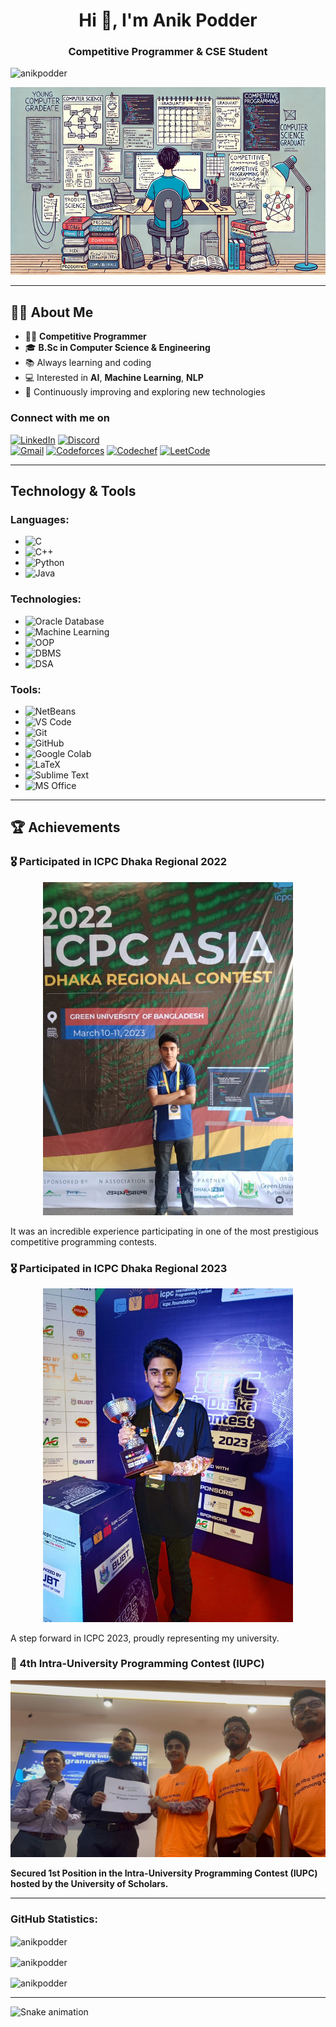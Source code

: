 <h1 align="center">Hi 👋, I'm Anik Podder</h1>
<h3 align="center">Competitive Programmer & CSE Student</h3>

<p align="left"> 
  <img src="https://komarev.com/ghpvc/?username=anikpodder&label=Profile%20views&color=0e75b6&style=flat" alt="anikpodder" /> 
</p>

<p align="center">
  <img src="./Cover.jpg" width="800" height="300" />
</p>


---

## 🙋‍♂️ About Me

- 👨‍💻 **Competitive Programmer**  
- 🎓 **B.Sc in Computer Science & Engineering**  
- 📚 Always learning and coding  
- 💻 Interested in  **AI**, **Machine Learning**, **NLP**  
- 🌱 Continuously improving and exploring new technologies


### Connect with me on
[![LinkedIn](https://img.shields.io/badge/LinkedIn-%230077B5?style=for-the-badge&logo=linkedin&logoColor=white)](https://www.linkedin.com/in/anikpodderanik/)
[![Discord](https://img.shields.io/badge/Discord-%237A69D6?style=for-the-badge&logo=discord&logoColor=white)](https://discord.com/users/anikpodder)  
[![Gmail](https://img.shields.io/badge/Gmail-%23D14836?style=for-the-badge&logo=gmail&logoColor=white)](mailto:anikpodder.anik@gmail.com)
[![Codeforces](https://img.shields.io/badge/Codeforces-%23000?style=for-the-badge&logo=codeforces&logoColor=white)](https://codeforces.com/profile/anikpodder)
[![Codechef](https://img.shields.io/badge/Codechef-%23B27B00?style=for-the-badge&logo=codechef&logoColor=white)](https://www.codechef.com/users/anikpodder)
[![LeetCode](https://img.shields.io/badge/LeetCode-%23000000?style=for-the-badge&logo=leetCode&logoColor=yellow)](https://leetcode.com/anikpodder/)


---

## Technology & Tools

### Languages:
- ![C](https://img.shields.io/badge/C-%2300599C?style=for-the-badge&logo=c&logoColor=white)
- ![C++](https://img.shields.io/badge/C%2B%2B-%2300599C?style=for-the-badge&logo=cplusplus&logoColor=white)
- ![Python](https://img.shields.io/badge/Python-%23377628?style=for-the-badge&logo=python&logoColor=white)
- ![Java](https://img.shields.io/badge/Java-%23F7DF1E?style=for-the-badge&logo=java&logoColor=white)

### Technologies:
- ![Oracle Database](https://img.shields.io/badge/Oracle-%23F80000?style=for-the-badge&logo=oracle&logoColor=white)
- ![Machine Learning](https://img.shields.io/badge/Machine%20Learning-%23377628?style=for-the-badge&logo=python&logoColor=white)
- ![OOP](https://img.shields.io/badge/OOP-%23009E5B?style=for-the-badge&logo=java&logoColor=white)
- ![DBMS](https://img.shields.io/badge/DBMS-%23F80000?style=for-the-badge&logo=oracle&logoColor=white)
- ![DSA](https://img.shields.io/badge/DSA-%23377628?style=for-the-badge&logo=python&logoColor=white)

### Tools:
- ![NetBeans](https://img.shields.io/badge/NetBeans-%23E8B800?style=for-the-badge&logo=netbeans&logoColor=white)
- ![VS Code](https://img.shields.io/badge/VS%20Code-%23007ACC?style=for-the-badge&logo=visualstudiocode&logoColor=white)
- ![Git](https://img.shields.io/badge/Git-%23F05032?style=for-the-badge&logo=git&logoColor=white)
- ![GitHub](https://img.shields.io/badge/GitHub-%23121011?style=for-the-badge&logo=github&logoColor=white)
- ![Google Colab](https://img.shields.io/badge/Google%20Colab-%234285F4?style=for-the-badge&logo=googlecolab&logoColor=white)
- ![LaTeX](https://img.shields.io/badge/LaTeX-%23008080?style=for-the-badge&logo=latex&logoColor=white)
- ![Sublime Text](https://img.shields.io/badge/Sublime%20Text-%23FF9800?style=for-the-badge&logo=sublimetext&logoColor=white)
- ![MS Office](https://img.shields.io/badge/MS%20Office-%23D83B01?style=for-the-badge&logo=microsoftoffice&logoColor=white)


---

## 🏆 Achievements

### **🎖️ Participated in ICPC Dhaka Regional 2022**
<p align="center">
  <img src="./ICPC 2022.jpeg" alt="ICPC Dhaka Regional 2022" width="400" />
</p>
<p>It was an incredible experience participating in one of the most prestigious competitive programming contests.</p>

### **🎖️ Participated in ICPC Dhaka Regional 2023**
<p align="center">
  <img src="./ICPC 2023.jpg" alt="ICPC Dhaka Regional 2023" width="400" />
</p>
<p>A step forward in ICPC 2023, proudly representing my university.</p>

### **🥇 4th Intra-University Programming Contest (IUPC)**
<p align="center">
  <img src="4th IUPC Winner.jpg" alt="4th IUPC - University of Scholars" width="800" />
</p>
<p><b>Secured 1st Position in the Intra-University Programming Contest (IUPC) hosted by the University of Scholars.</b></p>

---

<h3 align="left">GitHub Statistics:</h3>

<p align="left">
  <img align="center" src="https://github-readme-stats.vercel.app/api/top-langs?username=anikpodder&show_icons=true&locale=en&layout=compact&theme=radical" alt="anikpodder" />
</p>

<p align="left">
  <img align="center" src="https://github-readme-stats.vercel.app/api?username=anikpodder&show_icons=true&locale=en&theme=radical" alt="anikpodder" />
</p>

<p align="left">
  <img align="center" src="https://github-readme-streak-stats.herokuapp.com/?user=anikpodder&theme=radical" alt="anikpodder" />
</p>

---

<img src="https://raw.githubusercontent.com/anikpodder/anikpodder/output/snake.svg" alt="Snake animation" />

